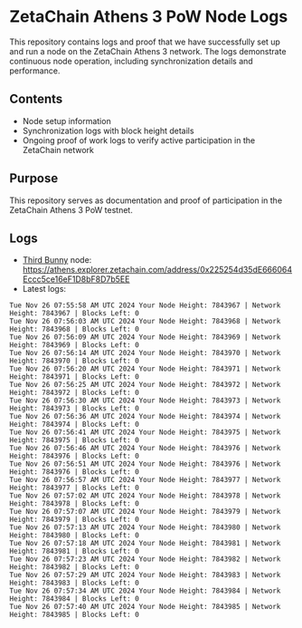 # ZetaChain Athens 3 PoW Node Logs
This repository contains logs and proof that we have successfully set up and run a node on the ZetaChain Athens 3 network. The logs demonstrate continuous node operation, including synchronization details and performance.

## Contents
- Node setup information
- Synchronization logs with block height details
- Ongoing proof of work logs to verify active participation in the ZetaChain network

## Purpose
This repository serves as documentation and proof of participation in the ZetaChain Athens 3 PoW testnet.

## Logs

- [Third Bunny](https://thirdbunny.xyz/) node: https://athens.explorer.zetachain.com/address/0x225254d35dE666064Eccc5ce16eF1D8bF8D7b5EE
- Latest logs:
```
Tue Nov 26 07:55:58 AM UTC 2024 Your Node Height: 7843967 | Network Height: 7843967 | Blocks Left: 0
Tue Nov 26 07:56:03 AM UTC 2024 Your Node Height: 7843968 | Network Height: 7843968 | Blocks Left: 0
Tue Nov 26 07:56:09 AM UTC 2024 Your Node Height: 7843969 | Network Height: 7843969 | Blocks Left: 0
Tue Nov 26 07:56:14 AM UTC 2024 Your Node Height: 7843970 | Network Height: 7843970 | Blocks Left: 0
Tue Nov 26 07:56:20 AM UTC 2024 Your Node Height: 7843971 | Network Height: 7843971 | Blocks Left: 0
Tue Nov 26 07:56:25 AM UTC 2024 Your Node Height: 7843972 | Network Height: 7843972 | Blocks Left: 0
Tue Nov 26 07:56:30 AM UTC 2024 Your Node Height: 7843973 | Network Height: 7843973 | Blocks Left: 0
Tue Nov 26 07:56:36 AM UTC 2024 Your Node Height: 7843974 | Network Height: 7843974 | Blocks Left: 0
Tue Nov 26 07:56:41 AM UTC 2024 Your Node Height: 7843975 | Network Height: 7843975 | Blocks Left: 0
Tue Nov 26 07:56:46 AM UTC 2024 Your Node Height: 7843976 | Network Height: 7843976 | Blocks Left: 0
Tue Nov 26 07:56:51 AM UTC 2024 Your Node Height: 7843976 | Network Height: 7843976 | Blocks Left: 0
Tue Nov 26 07:56:57 AM UTC 2024 Your Node Height: 7843977 | Network Height: 7843977 | Blocks Left: 0
Tue Nov 26 07:57:02 AM UTC 2024 Your Node Height: 7843978 | Network Height: 7843978 | Blocks Left: 0
Tue Nov 26 07:57:07 AM UTC 2024 Your Node Height: 7843979 | Network Height: 7843979 | Blocks Left: 0
Tue Nov 26 07:57:13 AM UTC 2024 Your Node Height: 7843980 | Network Height: 7843980 | Blocks Left: 0
Tue Nov 26 07:57:18 AM UTC 2024 Your Node Height: 7843981 | Network Height: 7843981 | Blocks Left: 0
Tue Nov 26 07:57:23 AM UTC 2024 Your Node Height: 7843982 | Network Height: 7843982 | Blocks Left: 0
Tue Nov 26 07:57:29 AM UTC 2024 Your Node Height: 7843983 | Network Height: 7843983 | Blocks Left: 0
Tue Nov 26 07:57:34 AM UTC 2024 Your Node Height: 7843984 | Network Height: 7843984 | Blocks Left: 0
Tue Nov 26 07:57:40 AM UTC 2024 Your Node Height: 7843985 | Network Height: 7843985 | Blocks Left: 0
```

